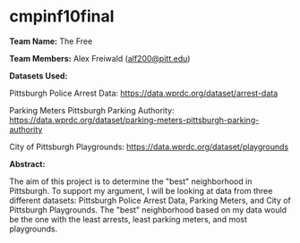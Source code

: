 # cmpinf10final

**Team Name:** The Free

**Team Members:** Alex Freiwald (alf200@pitt.edu)

**Datasets Used:**

Pittsburgh Police Arrest Data: https://data.wprdc.org/dataset/arrest-data 

Parking Meters Pittsburgh Parking Authority: https://data.wprdc.org/dataset/parking-meters-pittsburgh-parking-authority

City of Pittsburgh Playgrounds: https://data.wprdc.org/dataset/playgrounds

**Abstract:**

The aim of this project is to determine the "best" neighborhood in Pittsburgh. To support my argument, I will be looking at data from three different datasets: Pittsburgh Police Arrest Data, Parking Meters, and City of Pittsburgh Playgrounds. The "best" neighborhood based on my data would be the one with the least arrests, least parking meters, and most playgrounds.
